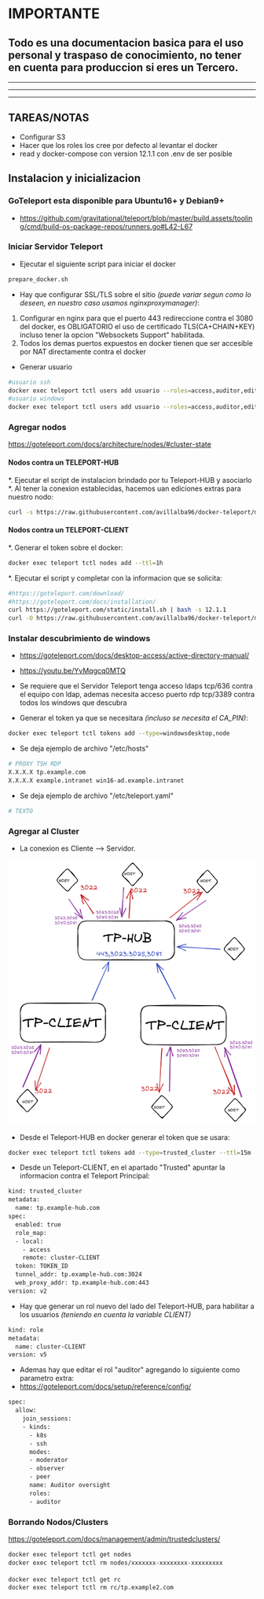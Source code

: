 # **IMPORTANTE**

## **Todo es una documentacion basica para el uso personal y traspaso de conocimiento, no tener en cuenta para produccion si eres un Tercero.**

------
------
------

## **TAREAS/NOTAS**

* Configurar S3
* Hacer que los roles los cree por defecto al levantar el docker
* read y docker-compose con version 12.1.1 con .env de ser posible

## **Instalacion y inicializacion**

### GoTeleport esta disponible para Ubuntu16+ y Debian9+

* <https://github.com/gravitational/teleport/blob/master/build.assets/tooling/cmd/build-os-package-repos/runners.go#L42-L67>

### **Iniciar Servidor Teleport**

* Ejecutar el siguiente script para iniciar el docker

```bash
prepare_docker.sh
```

* Hay que configurar SSL/TLS sobre el sitio *(puede variar segun como lo deseen, en nuestro caso usamos nginxproxymanager)*:

1. Configurar en nginx para que el puerto 443 redireccione contra el 3080 del docker, es OBLIGATORIO el uso de certificado TLS(CA+CHAIN+KEY) incluso tener la opcion "Websockets Support" habilitada.
2. Todos los demas puertos expuestos en docker tienen que ser accesible por NAT directamente contra el docker

* Generar usuario

```bash
#usuario ssh
docker exec teleport tctl users add usuario --roles=access,auditor,editor --logins=root
#usuario windows
docker exec teleport tctl users add usuario --roles=access,auditor,editor --windows-logins=Administrator
```

### **Agregar nodos**

<https://goteleport.com/docs/architecture/nodes/#cluster-state>

#### **Nodos contra un TELEPORT-HUB**

*. Ejecutar el script de instalacion brindado por tu Teleport-HUB y asociarlo
*. Al tener la conexion establecidas, hacemos uan ediciones extras para nuestro nodo:

```bash
curl -s https://raw.githubusercontent.com/avillalba96/docker-teleport/main/install_central.sh | bash
```

#### **Nodos contra un TELEPORT-CLIENT**

*. Generar el token sobre el docker:

```bash
docker exec teleport tctl nodes add --ttl=1h
```

*. Ejecutar el script y completar con la informacion que se solicita:

```bash
#https://goteleport.com/download/
#https://goteleport.com/docs/installation/
curl https://goteleport.com/static/install.sh | bash -s 12.1.1
curl -O https://raw.githubusercontent.com/avillalba96/docker-teleport/main/install_client.sh && chmod +x install_client.sh && ./install_client.sh
```

### **Instalar descubrimiento de windows**

* <https://goteleport.com/docs/desktop-access/active-directory-manual/>
* <https://youtu.be/YvMqgcq0MTQ>

* Se requiere que el Servidor Teleport tenga acceso ldaps tcp/636 contra el equipo con ldap, ademas necesita acceso puerto rdp tcp/3389 contra todos los windows que descubra
* Generar el token ya que se necesitara *(incluso se necesita el CA_PIN)*:

```bash
docker exec teleport tctl tokens add --type=windowsdesktop,node
```

* Se deja ejemplo de archivo "/etc/hosts"

```bash
# PROXY TSH RDP
X.X.X.X tp.example.com
X.X.X.X example.intranet win16-ad.example.intranet
```

* Se deja ejemplo de archivo "/etc/teleport.yaml"

```bash
# TEXTO
```

### **Agregar al Cluster**

* La conexion es Cliente --> Servidor.

![cluster_trusted](imgs/cluster_trusted.png "cluster_trusted")

* Desde el Teleport-HUB en docker generar el token que se usara:

```bash
docker exec teleport tctl tokens add --type=trusted_cluster --ttl=15m
```

* Desde un Teleport-CLIENT, en el apartado "Trusted" apuntar la informacion contra el Teleport Principal:

```bash
kind: trusted_cluster
metadata:
  name: tp.example-hub.com
spec:
  enabled: true
  role_map:
  - local:
    - access
    remote: cluster-CLIENT
  token: TOKEN_ID
  tunnel_addr: tp.example-hub.com:3024
  web_proxy_addr: tp.example-hub.com:443
version: v2
```

* Hay que generar un rol nuevo del lado del Teleport-HUB, para habilitar a los usuarios *(teniendo en cuenta la variable CLIENT)*

```bash
kind: role
metadata:
  name: cluster-CLIENT
version: v5
```

* Ademas hay que editar el rol "auditor" agregando lo siguiente como parametro extra:
* <https://goteleport.com/docs/setup/reference/config/>

```bash
spec:
  allow:
    join_sessions:
    - kinds:
      - k8s
      - ssh
      modes:
      - moderator
      - observer
      - peer
      name: Auditor oversight
      roles:
      - auditor
```

### **Borrando Nodos/Clusters**

<https://goteleport.com/docs/management/admin/trustedclusters/>

```bash
docker exec teleport tctl get nodes
docker exec teleport tctl rm nodes/xxxxxxx-xxxxxxxx-xxxxxxxxx

docker exec teleport tctl get rc
docker exec teleport tctl rm rc/tp.example2.com
```
